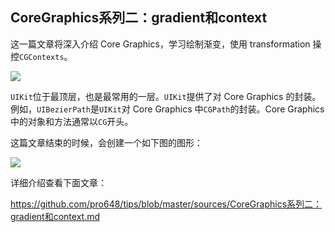 ## CoreGraphics系列二：gradient和context

这一篇文章将深入介绍 Core Graphics，学习绘制渐变，使用 transformation 操控`CGContexts`。

![](https://raw.githubusercontent.com/pro648/tips/master/sources/images/21/CoreGraphics2-drawing_diagram.png)

`UIKit`位于最顶层，也是最常用的一层。`UIKit`提供了对 Core Graphics 的封装。例如，`UIBezierPath`是`UIKit`对 Core Graphics 中`CGPath`的封装。Core Graphics 中的对象和方法通常以`CG`开头。

这篇文章结束的时候，会创建一个如下图的图形：

![](https://raw.githubusercontent.com/pro648/tips/master/sources/images/21/CoreGraphics2-ResultGraphView.png)

详细介绍查看下面文章：

<https://github.com/pro648/tips/blob/master/sources/CoreGraphics系列二：gradient和context.md>

